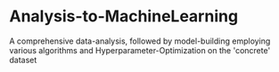 # Analysis-to-MachineLearning
A comprehensive data-analysis, followed by model-building employing various algorithms and Hyperparameter-Optimization on the 'concrete' dataset 
